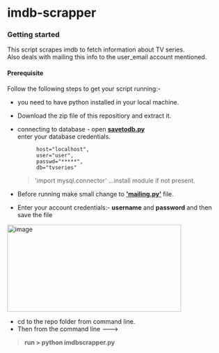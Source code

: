 # imdb-scrapper

### Getting started  

This script scrapes imdb to fetch information about TV series.  
Also deals with mailing this info to the user_email account mentioned.
  
#### Prerequisite
Follow the following steps to get your script running:-  
  * you need to have python installed in your local machine.  
  * Download the zip file of this repositiory and extract it.  
  * connecting to database - open [**savetodb.py**](https://github.com/shubham-tin/imdb-scrapper/blob/master/savetodb.py)  
    enter your database credentials.  
    ```   
          host="localhost",  
          user="user",  
          passwd="*****",  
          db="tvseries"  
      ```    
    > 'import mysql.connector' ...install module if not present.  
    
  
  * Before running make small change to [**'mailing.py'**](https://github.com/shubham-tin/imdb-scrapper/blob/master/mailing.py) file.  
  * Enter your account credentials:- **username** and **password** and then save the file  
  <img src="https://github.com/shubham-tin/imdb-scrapper/blob/master/crendentials.png" alt="image" height="200px" width="400px"/>
  
  * cd to the repo folder from command line.  
  * Then from the command line  --->
  > **run > python imdbscrapper.py**  
  
  



